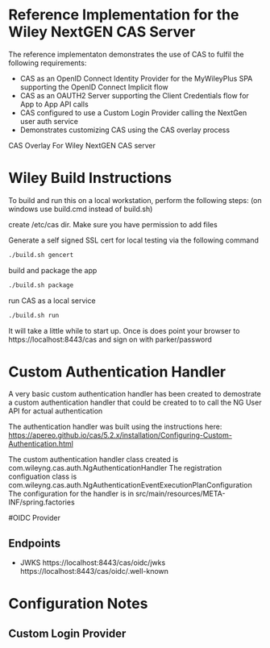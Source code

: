 # Reference Implementation for the Wiley NextGEN CAS Server

The reference implementaton demonstrates the use of CAS to fulfil the following requirements:
* CAS as an OpenID Connect Identity Provider for the MyWileyPlus SPA supporting the OpenID Connect Implicit flow
* CAS as an OAUTH2 Server supporting the Client Credentials flow for App to App API calls
* CAS configured to use a Custom Login Provider calling the NextGen user auth service
* Demonstrates customizing CAS using the CAS overlay process


CAS Overlay For Wiley NextGEN CAS server


#
# Wiley Build Instructions
To build and run this on a local workstation, perform the following steps:
(on windows use build.cmd instead of build.sh)
 
create /etc/cas dir.  Make sure you have permission to add files

Generate a self signed SSL cert for local testing via the following command
```bash
./build.sh gencert
```
build and package the app
```bash
./build.sh package
```
run CAS as a local service
```bash
./build.sh run
```
It will take a little while to start up. Once is does point your browser to https://localhost:8443/cas and sign on with  parker/password
  
# Custom Authentication Handler
A very basic custom authentication handler has been created to demostrate a custom authentication handler that could be created to to call the NG User API for 
actual authentication

The authentication handler was built using the instructions here: https://apereo.github.io/cas/5.2.x/installation/Configuring-Custom-Authentication.html

The custom authentication handler class created is com.wileyng.cas.auth.NgAuthenticationHandler
The registration configuation class is com.wileyng.cas.auth.NgAuthenticationEventExecutionPlanConfiguration
The configuration for the handler is in src/main/resources/META-INF/spring.factories



#OIDC Provider
## Endpoints
* JWKS https://localhost:8443/cas/oidc/jwks
https://localhost:8443/cas/oidc/.well-known


# Configuration Notes
## Custom Login Provider
